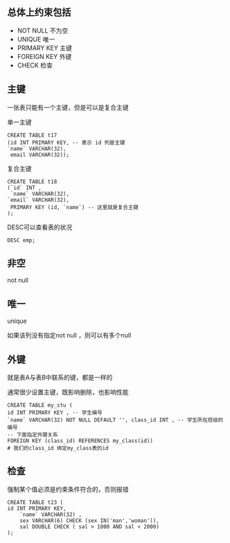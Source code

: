 ## 总体上约束包括

* NOT NULL 不为空
* UNIQUE 唯一
* PRIMARY KEY 主键
* FOREIGN KEY 外键
* CHECK 检查



## 主键

一张表只能有一个主键，但是可以是复合主键

单一主键

```mysql
CREATE TABLE t17
(id INT PRIMARY KEY, -- 表示 id 列是主键
`name` VARCHAR(32),
 email VARCHAR(32));
```

复合主键

```mysql
CREATE TABLE t18
(`id` INT , 
 `name` VARCHAR(32),
`email` VARCHAR(32), 
 PRIMARY KEY (id, `name`) -- 这里就是复合主键
);

```

DESC可以查看表的状况

```mysql
DESC emp;
```



## 非空

not null



## 唯一

unique

如果该列没有指定not null ，则可以有多个null

## 外键

就是表A与表B中联系的键，都是一样的

通常很少设置主键，既影响删除，也影响性能

```mysql
CREATE TABLE my_stu (
id INT PRIMARY KEY , -- 学生编号
`name` VARCHAR(32) NOT NULL DEFAULT '', class_id INT , -- 学生所在班级的编号
-- 下面指定外键关系
FOREIGN KEY (class_id) REFERENCES my_class(id))
# 我们的class_id 绑定my_class表的id
```



## 检查

强制某个值必须是约束条件符合的，否则报错

```mysql
CREATE TABLE t23 (
id INT PRIMARY KEY, 
    `name` VARCHAR(32) , 
    sex VARCHAR(6) CHECK (sex IN('man','woman')), 
    sal DOUBLE CHECK ( sal > 1000 AND sal < 2000)
);
```

